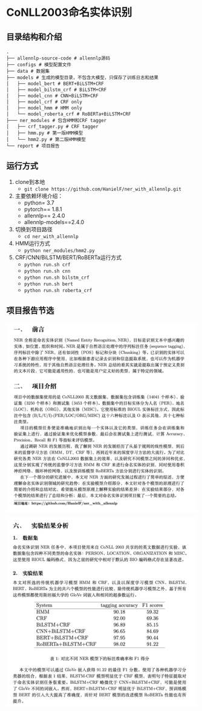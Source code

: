 # CoNLL2003命名实体识别

## 目录结构和介绍

```text
.
├── allennlp-source-code # allennlp源码
├── configs # 模型配置文件
├── data # 数据集
├── models # 生成的模型目录，不包含大模型，只保存了训练日志和结果
│   ├── model_bert # BERT+BiLSTM+CRF
│   ├── model_bilstm_crf # BiLSTM+CRF
│   ├── model_cnn # CNN+BiLSTM+CRF
│   ├── model_crf # CRF only
│   ├── model_hmm # HMM only
│   └── model_roberta_crf # RoBERTa+BiLSTM+CRF
├─── ner_modules # 包含HMM和CRF tagger
│   ├── crf_tagger.py # CRF tagger
│   ├── hmm.py # 第一版HMM模型
│   └── hmm2.py # 第二版HMM模型
└── report # 项目报告
```

## 运行方式

1. clone到本地
    - `git clone https://github.com/HanielF/ner_with_allennlp.git`
2. 主要依赖环境介绍：
    - python= 3.7
    - pytorch== 1.8.1
    - allennlp== 2.4.0
    - allennlp-models==2.4.0
3. 切换到项目路径
    - `cd ner_with_allennlp`
4. HMM运行方式
    - `python ner_modules/hmm2.py`
5. CRF/CNN/BiLSTM/BERT/RoBERTa运行方式
    - `python run.sh crf`
    - `python run.sh cnn`
    - `python run.sh bilstm_crf`
    - `python run.sh bert`
    - `python run.sh roberta_crf`

## 项目报告节选

![img](./report/intro.png)

![img](./report/result.png)
